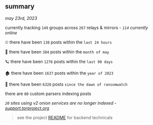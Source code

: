 
## summary
_may 23rd, 2023_

currently tracking `149` groups across `267` relays & mirrors - _`114` currently online_

⏲ there have been `138` posts within the `last 24 hours`

🦈 there have been `384` posts within the `month of may`

🪐 there have been `1276` posts within the `last 90 days`

🏚 there have been `1637` posts within the `year of 2023`

🦕 there have been `6328` posts `since the dawn of ransomwatch`

there are `80` custom parsers indexing posts

_`20` sites using v2 onion services are no longer indexed - [support.torproject.org](https://support.torproject.org/onionservices/v2-deprecation/)_

> see the project [README](https://github.com/joshhighet/ransomwatch#ransomwatch--) for backend technicals
